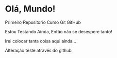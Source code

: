 # Olá, Mundo!
 Primeiro Repositorio Curso Git GitHub

Estou Testando Ainda, Então não se desespere tanto!

Irei colocar tanta coisa aqui ainda...

Alteração teste através do github
